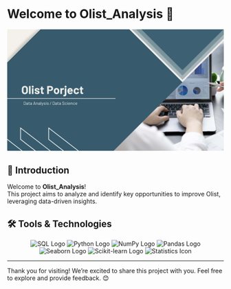 # Welcome to **Olist_Analysis** 🌟

<p align="center">
  <img src="https://github.com/ce-mizu/Olist_Analysis/blob/main/images/Presentation%20-%20Olist%20Porject_Page_01.jpg" alt="Project Cover" width="800"/>
</p>

## 🚀 Introduction

Welcome to **Olist_Analysis**!  
This project aims to analyze and identify key opportunities to improve Olist, leveraging data-driven insights.

## 🛠️ Tools & Technologies

<p align="center">
  <img src="https://upload.wikimedia.org/wikipedia/commons/8/87/Sql_data_base_with_logo.png" alt="SQL Logo" width="100" title="SQL"/>
  <img src="https://upload.wikimedia.org/wikipedia/commons/c/c3/Python-logo-notext.svg" alt="Python Logo" width="100" title="Python"/>
  <img src="https://upload.wikimedia.org/wikipedia/commons/3/31/NumPy_logo_2020.svg" alt="NumPy Logo" width="100" title="NumPy"/>
  <img src="https://upload.wikimedia.org/wikipedia/commons/2/22/Pandas_mark.svg" alt="Pandas Logo" width="100" title="Pandas"/>
  <img src="https://upload.wikimedia.org/wikipedia/commons/2/29/Seaborn_logo.svg" alt="Seaborn Logo" width="100" title="Seaborn"/>
  <img src="https://upload.wikimedia.org/wikipedia/commons/0/05/Scikit_learn_logo_small.svg" alt="Scikit-learn Logo" width="100" title="Scikit-learn"/>
  <img src="https://upload.wikimedia.org/wikipedia/commons/8/8b/Statistics_icon.svg" alt="Statistics Icon" width="100" title="Statistics"/>
</p>

---

Thank you for visiting! We’re excited to share this project with you. Feel free to explore and provide feedback. 😊
